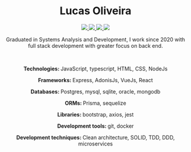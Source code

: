 <h1 style="text-align:center">
    Lucas Oliveira
</h1>
<p style="text-align:center">
  <div style="text-align:center">
    <a href="https://www.linkedin.com/in/lucas-h-oliveira">
      <img src="https://img.shields.io/badge/-LinkedIn-blue?style=flat-square&logo=Linkedin&logoColor=white&link=https://www.linkedin.com/in/lucas-h-oliveira">
      </img>
    </a>
     <a href="https://www.instagram.com/lucasnhso/">
        <img src="https://img.shields.io/badge/-Instagram-ff69b4?style=flat square&logo=Instagram&logoColor=white&link=https://www.instagram.com/lucasnhso/"></img>
      </a>

  <a href="https://github.com/lucasnhso">
    <img src="https://img.shields.io/badge/-GitHub-black?style=flat-square&logo=Github&logoColor=white&link=https://github.com/lucasnhso"></img>
  </a>

  <a href="https://lucasnhso@gmail.com">
  <img src="https://img.shields.io/badge/-Gmail-red?style=flat-square&logo=Gmail&logoColor=white&link=https://lucasnhso@gmail.com"></img>
  </a>
  </div>
</p>



<p style="text-align: center">
    Graduated in Systems Analysis and Development, I work since 2020 with full stack development with greater focus on back end.
</p>
<br/>
<p style="text-align: center">
  <strong>Technologies: </strong>JavaScript, typescript, HTML, CSS, NodeJs
</p>
<p style="text-align: center">
  <strong>Frameworks: </strong>Express, AdonisJs, VueJs, React
</p>
<p style="text-align: center">
  <strong>Databases: </strong>Postgres, mysql, sqlite, oracle, mongodb
</p>
<p style="text-align: center">
  <strong>ORMs: </strong>Prisma, sequelize
</p>
<p style="text-align: center">
  <strong>Libraries: </strong>bootstrap, axios, jest
</p>
<p style="text-align: center">
  <strong>Development tools: </strong>git, docker
</p>
<p style="text-align: center">
  <strong>Development techniques: </strong>Clean architecture, SOLID, TDD, DDD, microservices
</p>
